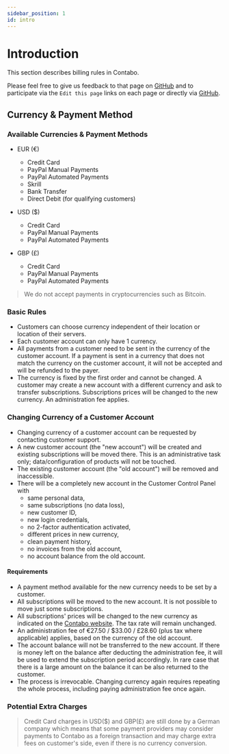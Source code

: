 ```yaml
---
sidebar_position: 1
id: intro
---
```


# Introduction

This section describes billing rules in Contabo.

Please feel free to give us feedback to that page on [GitHub](https://github.com/contabo/docs/issues) and to participate via the `Edit this page` links on each page or directly via [GitHub](https://github.com/contabo/docs).

## Currency & Payment Method

### Available Currencies & Payment Methods

- EUR (€)
  - Credit Card
  - PayPal Manual Payments
  - PayPal Automated Payments
  - Skrill
  - Bank Transfer
  - Direct Debit (for qualifying customers)

- USD ($)
  - Credit Card
  - PayPal Manual Payments
  - PayPal Automated Payments

- GBP (£)
  - Credit Card
  - PayPal Manual Payments
  - PayPal Automated Payments

> We do not accept payments in cryptocurrencies such as Bitcoin.

### Basic Rules

- Customers can choose currency independent of their location or location of their servers.
- Each customer account can only have 1 currency.
- All payments from a customer need to be sent in the currency of the customer account. If a payment is sent in a currency that does not match the currency on the customer account, it will not be accepted and will be refunded to the payer.
- The currency is fixed by the first order and cannot be changed. A customer may create a new account with a different currency and ask to transfer subscriptions. Subscriptions prices will be changed to the new currency. An administration fee applies.

### Changing Currency of a Customer Account

- Changing currency of a customer account can be requested by contacting customer support.
- A new customer account (the "new account") will be created and existing subscriptions will be moved there. This is an administrative task only; data/configuration of products will not be touched.
- The existing customer account (the "old account") will be removed and inaccessible.
- There will be a completely new account in the Customer Control Panel with
  - same personal data,
  - same subscriptions (no data loss),
  - new customer ID,
  - new login credentials,
  - no 2-factor authentication activated,
  - different prices in new currency,
  - clean payment history,
  - no invoices from the old account,
  - no account balance from the old account.

#### Requirements

- A payment method available for the new currency needs to be set by a customer.
- All subscriptions will be moved to the new account. It is not possible to move just some subscriptions.
- All subscriptions' prices will be changed to the new currency as indicated on the [Contabo website](https://contabo.com/en/). The tax rate will remain unchanged.
- An administration fee of €27.50 / $33.00 / £28.60 (plus tax where applicable) applies, based on the currency of the old account.
- The account balance will not be transferred to the new account. If there is money left on the balance after deducting the administration fee, it will be used to extend the subscription period accordingly. In rare case that there is a large amount on the balance it can be also returned to the customer.
- The process is irrevocable. Changing currency again requires repeating the whole process, including paying administration fee once again.

### Potential Extra Charges

> Credit Card charges in USD($) and GBP(£) are still done by a German company which means that some payment providers may consider payments to Contabo as a foreign transaction and may charge extra fees on customer's side, even if there is no currency conversion.
